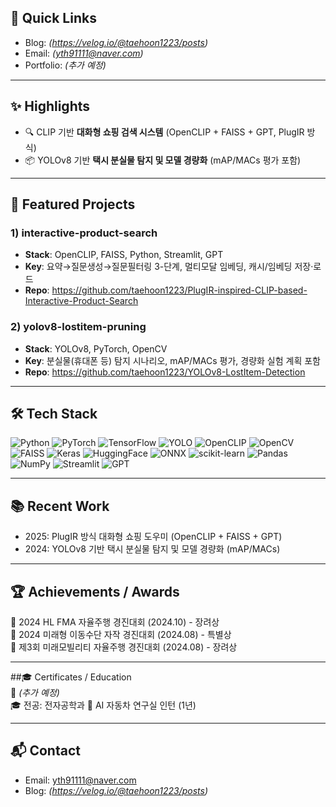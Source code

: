 ## 🔗 Quick Links
- Blog: *(https://velog.io/@taehoon1223/posts)*
- Email: *(yth91111@naver.com)*
- Portfolio: *(추가 예정)*

---

## ✨ Highlights
- 🔍 CLIP 기반 **대화형 쇼핑 검색 시스템** (OpenCLIP + FAISS + GPT, PlugIR 방식)
- 📦 YOLOv8 기반 **택시 분실물 탐지 및 모델 경량화** (mAP/MACs 평가 포함)

---

## 🧪 Featured Projects
<!-- **Pinned Repos**에 고정하기 좋은 후보들입니다. -->

### 1) interactive-product-search
- **Stack**: OpenCLIP, FAISS, Python, Streamlit, GPT
- **Key**: 요약→질문생성→질문필터링 3-단계, 멀티모달 임베딩, 캐시/임베딩 저장·로드
- **Repo**: https://github.com/taehoon1223/PlugIR-inspired-CLIP-based-Interactive-Product-Search

### 2) yolov8-lostitem-pruning
- **Stack**: YOLOv8, PyTorch, OpenCV
- **Key**: 분실물(휴대폰 등) 탐지 시나리오, mAP/MACs 평가, 경량화 실험 계획 포함
- **Repo**: https://github.com/taehoon1223/YOLOv8-LostItem-Detection

---

## 🛠️ Tech Stack

![Python](https://img.shields.io/badge/Python-3776AB?logo=python&logoColor=white)
![PyTorch](https://img.shields.io/badge/PyTorch-%23EE4C2C.svg?logo=pytorch&logoColor=white)
![TensorFlow](https://img.shields.io/badge/TensorFlow-%23FF6F00.svg?logo=tensorflow&logoColor=white)
![YOLO](https://img.shields.io/badge/YOLO-yellow)
![OpenCLIP](https://img.shields.io/badge/OpenCLIP-blue)
![OpenCV](https://img.shields.io/badge/OpenCV-%235C3EE8.svg?logo=opencv&logoColor=white)
![FAISS](https://img.shields.io/badge/FAISS-black)
![Keras](https://img.shields.io/badge/Keras-D00000?logo=keras&logoColor=white)
![HuggingFace](https://img.shields.io/badge/HuggingFace-F7931E?logo=huggingface&logoColor=white)
![ONNX](https://img.shields.io/badge/ONNX-005CED?logo=onnx&logoColor=white)
![scikit-learn](https://img.shields.io/badge/scikit--learn-F7931E?logo=scikit-learn&logoColor=white)
![Pandas](https://img.shields.io/badge/Pandas-150458?logo=pandas&logoColor=white)
![NumPy](https://img.shields.io/badge/Numpy-013243?logo=numpy&logoColor=white)
![Streamlit](https://img.shields.io/badge/Streamlit-%23FF4B4B.svg?logo=streamlit&logoColor=white)
![GPT](https://img.shields.io/badge/GPT-API-lightgrey)

<!--
---

## 📈 Stats & Trophies (옵션)
![GitHub Stats](https://github-readme-stats.vercel.app/api?username=taehoon1223&show_icons=true)  
![Top Langs](https://github-readme-stats.vercel.app/api/top-langs/?username=taehoon1223&layout=compact)  

[![trophy](https://github-profile-trophy.vercel.app/?username=taehoon1223&theme=algolia&margin-w=10&no-bg=true)](https://github.com/ryo-ma/github-profile-trophy)
-->
---

## 📚 Recent Work
- 2025: PlugIR 방식 대화형 쇼핑 도우미 (OpenCLIP + FAISS + GPT)
- 2024: YOLOv8 기반 택시 분실물 탐지 및 모델 경량화 (mAP/MACs)

---

## 🏆 Achievements / Awards  
🏅 2024 HL FMA 자율주행 경진대회 (2024.10) - 장려상  
🏅 2024 미래형 이동수단 자작 경진대회 (2024.08) - 특별상  
🏅 제3회 미래모빌리티 자율주행 경진대회 (2024.08) - 장려상  

---

##🎓 Certificates / Education  
📜 *(추가 예정)*  
🎓 전공: 전자공학과 
🧪 AI 자동차 연구실 인턴 (1년)  

---

## 📬 Contact
- Email: yth91111@naver.com
- Blog: *(https://velog.io/@taehoon1223/posts)*
